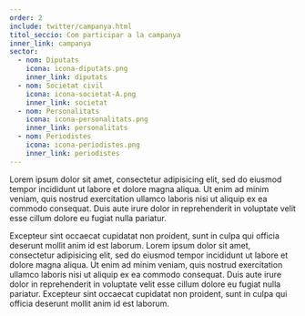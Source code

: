 ```yaml
---
order: 2
include: twitter/campanya.html
titol_seccio: Com participar a la campanya
inner_link: campanya
sector:
  - nom: Diputats
    icona: icona-diputats.png
    inner_link: diputats
  - nom: Societat civil
    icona: icona-societat-A.png
    inner_link: societat
  - nom: Personalitats
    icona: icona-personalitats.png
    inner_link: personalitats
  - nom: Periodistes
    icona: icona-periodistes.png
    inner_link: periodistes
---
```

Lorem ipsum dolor sit amet, consectetur adipisicing elit, sed do eiusmod tempor incididunt ut labore et dolore magna aliqua. Ut enim ad minim veniam, quis nostrud exercitation ullamco laboris nisi ut aliquip ex ea commodo consequat. Duis aute irure dolor in reprehenderit in voluptate velit esse cillum dolore eu fugiat nulla pariatur.

Excepteur sint occaecat cupidatat non proident, sunt in culpa qui officia deserunt mollit anim id est laborum. Lorem ipsum dolor sit amet, consectetur adipisicing elit, sed do eiusmod tempor incididunt ut labore et dolore magna aliqua. Ut enim ad minim veniam, quis nostrud exercitation ullamco laboris nisi ut aliquip ex ea commodo consequat. Duis aute irure dolor in reprehenderit in voluptate velit esse cillum dolore eu fugiat nulla pariatur. Excepteur sint occaecat cupidatat non proident, sunt in culpa qui officia deserunt mollit anim id est laborum.
